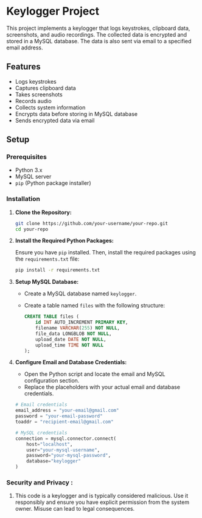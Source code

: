 # Keylogger Project

This project implements a keylogger that logs keystrokes, clipboard data, screenshots, and audio recordings. The collected data is encrypted and stored in a MySQL database. The data is also sent via email to a specified email address.

## Features

- Logs keystrokes
- Captures clipboard data
- Takes screenshots
- Records audio
- Collects system information
- Encrypts data before storing in MySQL database
- Sends encrypted data via email

## Setup

### Prerequisites

- Python 3.x
- MySQL server
- `pip` (Python package installer)

### Installation

1. **Clone the Repository:**

    ```sh
    git clone https://github.com/your-username/your-repo.git
    cd your-repo
    ```

2. **Install the Required Python Packages:**

    Ensure you have `pip` installed. Then, install the required packages using the `requirements.txt` file:

    ```sh
    pip install -r requirements.txt
    ```

3. **Setup MySQL Database:**

    - Create a MySQL database named `keylogger`.
    - Create a table named `files` with the following structure:

      ```sql
      CREATE TABLE files (
          id INT AUTO_INCREMENT PRIMARY KEY,
          filename VARCHAR(255) NOT NULL,
          file_data LONGBLOB NOT NULL,
          upload_date DATE NOT NULL,
          upload_time TIME NOT NULL
      );
      ```

4. **Configure Email and Database Credentials:**

    - Open the Python script and locate the email and MySQL configuration section.
    - Replace the placeholders with your actual email and database credentials.

    ```python
    # Email credentials
    email_address = "your-email@gmail.com"
    password = "your-email-password"
    toaddr = "recipient-email@gmail.com"

    # MySQL credentials
    connection = mysql.connector.connect(
        host="localhost",
        user="your-mysql-username",
        password="your-mysql-password",
        database="keylogger"
    )
    ```



### Security and Privacy :

1. This code is a keylogger and is typically considered malicious. Use it responsibly and ensure you have explicit permission from the system owner. Misuse can lead to legal consequences.
